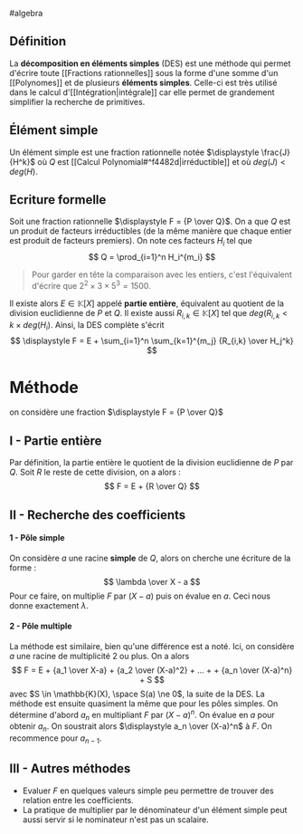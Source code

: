 #algebra 
## Définition
La **décomposition en éléments simples** (DES) est une méthode qui permet d'écrire toute [[Fractions rationnelles]] sous la forme d'une somme d'un [[Polynomes]] et de plusieurs **éléments simples**. Celle-ci est très utilisé dans le calcul d'[[Intégration|intégrale]] car elle permet de grandement simplifier la recherche de primitives.

## Élément simple
Un élément simple est une fraction rationnelle notée $\displaystyle \frac{J}{H^k}$ où $Q$ est [[Calcul Polynomial#^f4482d|irréductible]] et où $deg(J) < deg(H)$.  

## Ecriture formelle
Soit une fraction rationnelle $\displaystyle F = {P \over Q}$. On a que $Q$ est un produit de facteurs irréductibles (de la même manière que chaque entier est produit de facteurs premiers). On note ces facteurs $H_i$ tel que
$$
Q = \prod_{i=1}^n H_i^{m_i}
$$
>Pour garder en tête la comparaison avec les entiers, c'est l'équivalent d'écrire que $2^2 \times 3 \times 5^3 = 1500$. 

Il existe alors $E \in \mathbb{K}[X]$ appelé **partie entière**, équivalent au quotient de la division euclidienne de $P$ et $Q$. 
Il existe aussi $R_{i,k} \in \mathbb{K}[X]$ tel que $deg(R_{i,k} < k\times deg(H_i)$. 
Ainsi, la DES complète s'écrit 
$$
\displaystyle
F = E + \sum_{i=1}^n \sum_{k=1}^{m_j} {R_{i,k} \over H_j^k}
$$
# Méthode
on considère une fraction $\displaystyle F = {P \over Q}$ 
## I - Partie entière
Par définition, la partie entière le quotient de la division euclidienne de $P$ par $Q$. Soit $R$ le reste de cette division, on a alors :
$$
F = E + {R \over Q}
$$
## II - Recherche des coefficients
#### 1 - Pôle simple
On considère $a$ une racine **simple** de $Q$, alors on cherche une écriture de la forme :
$$
\lambda \over X - a
$$
Pour ce faire, on multiplie $F$ par $(X - a)$ puis on évalue en $a$. Ceci nous donne exactement $\lambda$. 
#### 2 - Pôle multiple
La méthode est similaire, bien qu'une différence est a noté. Ici, on considère $a$ une racine de multiplicité 2 ou plus. On a alors 
$$
F = E + {a_1 \over X-a} + {a_2 \over (X-a)^2} + ... + + {a_n \over (X-a)^n} + S
$$
avec $S \in \mathbb{K}(X), \space S(a) \ne 0$, la suite de la DES. 
La méthode est ensuite quasiment la même que pour les pôles simples. On détermine d'abord $a_n$ en multipliant $F$ par $(X - a)^n$. On évalue en $a$ pour obtenir $a_n$.
On soustrait alors $\displaystyle a_n \over (X-a)^n$ à $F$. On recommence pour $a_{n-1}$. 

## III - Autres méthodes
- Evaluer $F$ en quelques valeurs simple peu permettre de trouver des relation entre les coefficients.
- La pratique de multiplier par le dénominateur d'un élément simple peut aussi servir si le nominateur n'est pas un scalaire. 